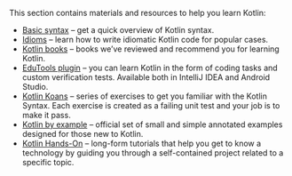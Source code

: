 [//]: # (title: Learning materials oveview)

This section contains materials and resources to help you learn Kotlin:
* [Basic syntax](basic-syntax.md) – get a quick overview of Kotlin syntax.
* [Idioms](idioms.md) – learn how to write idiomatic Kotlin code for popular cases.
* [Kotlin books](books.md) – books we’ve reviewed and recommend you for learning Kotlin.
* [EduTools plugin](https://plugins.jetbrains.com/plugin/10081-edutools) – you can learn Kotlin in the form of coding tasks and custom verification tests. Available both in IntelliJ IDEA and Android Studio.
* [Kotlin Koans](koans.md) – series of exercises to get you familiar with the Kotlin Syntax. Each exercise is created as a failing unit test and your job is to make it pass.
* [Kotlin by example](https://play.kotlinlang.org/byExample/overview) – official set of small and simple annotated examples designed for those new to Kotlin.
* [Kotlin Hands-On](https://play.kotlinlang.org/hands-on/overview) – long-form tutorials that help you get to know a technology by guiding you through a self-contained project related to a specific topic.
